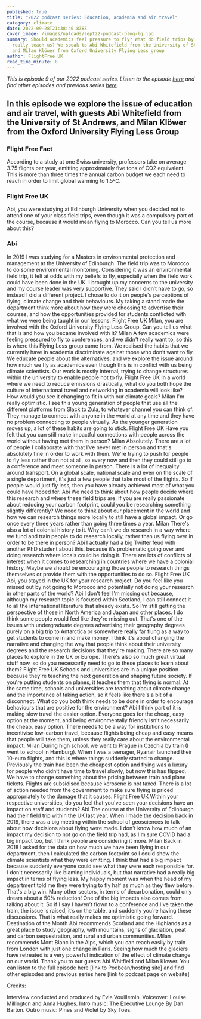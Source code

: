 ```yaml
---
published: true
title: "2022 podcast series: Education, academia and air travel"
category: climate
date: 2022-09-28T21:38:40.838Z
cover_image: /images/uploads/sept22-podcast-blog-lg.jpg
summary: Should academics feel pressure to fly? What do field trips by air
  really teach us? We speak to Abi Whitefield from the University of St Andrews
  and Milan Klöwer from Oxford University Flying Less group
author: FlightFree UK
read_time_minute: 8
---
```

*This is episode 9 of our 2022 podcast series. Listen to the episode [here](https://flightfreeuk.podbean.com/e/2022-series-education-academia-and-air-travel/) and find other episodes and previous series [here](/podcast).*

## In this episode we explore the issue of education and air travel, with guests Abi Whitefield from the University of St Andrews, and Milan Klöwer from the Oxford University Flying Less Group

### Flight Free Fact

According to a study at one Swiss university, professors take on average 3.75 flights per year, emitting approximately five tons of CO2 equivalent. This is more than three times the annual carbon budget we each need to reach in order to limit global warming to 1.5ºC.

### Flight Free UK

Abi, you were studying at Edinburgh University when you decided not to attend one of your class field trips, even though it was a compulsory part of the course, because it would mean flying to Morocco. Can you tell us more about this?

### Abi
In 2019 I was studying for a Masters in environmental protection and management at the University of Edinburgh. 
The field trip was to Morocco to do some environmental monitoring. Considering it was an environmental field trip, it felt at odds with my beliefs to fly, especially when the field work could have been done in the UK.
I brought up my concerns to the university and my course leader was very supportive. They said I didn’t have to go, so instead I did a different project. I chose to do it on people's perceptions of flying, climate change and their behaviours. My taking a stand made the department think more about how they were choosing to advertise their courses, and how the opportunities provided for students conflicted with what we were being taught in our lessons. 
Flight Free UK
Milan, you are involved with the Oxford University Flying Less Group. Can you tell us what that is and how you became involved with it?
Milan
A few academics were feeling pressured to fly to conferences, and we didn't really want to, so this is where this Flying Less group came from. We realised the habits that we currently have in academia discriminate against those who don’t want to fly. 
We educate people about the alternatives, and we explore the issue around how much we fly as academics even though this is in conflict with us being climate scientists. Our work is mostly internal, trying to change structures within the university to enable people not to fly.
Flight Free UK
In a world where we need to reduce emissions drastically, what do you both hope the culture of international travel and networking in academia will look like? How would you see it changing to fit in with our climate goals?
Milan
I'm really optimistic. I see this young generation of people that use all the different platforms from Slack to Zula, to whatever channel you can think of. They manage to connect with anyone in the world at any time and they have no problem connecting to people virtually. As the younger generation moves up, a lot of these habits are going to stick. 
Flight Free UK
Have you felt that you can still make impactful connections with people across the world without having met them in person?
Milan
Absolutely. There are a lot of people I collaborate with that I’ve never met in person and that's absolutely fine in order to work with them. 
We're trying to push for people to fly less rather than not at all, so every now and then they could still go to a conference and meet someone in person. 
There is a lot of inequality around transport. On a global scale, national scale and even on the scale of a single department, it's just a few people that take most of the flights.
So if people would just fly less, then you have already achieved most of what you could have hoped for. 
Abi
We need to think about how people decide where this research and where these field trips are. If you are really passionate about reducing your carbon footprint, could you be researching something slightly differently?
We need to think about our placement in the world and how we can research things more locally to still have a global impact. Or go once every three years rather than going three times a year.
Milan
There's also a lot of colonial history to it. Why can’t we do research in a way where we fund and train people to do research locally, rather than us flying over in order to be there in person? 
Abi
I actually had a big Twitter feud with another PhD student about this, because it’s problematic going over and doing research where locals could be doing it. There are lots of conflicts of interest when it comes to researching in countries where we have a colonial history. Maybe we should be encouraging those people to research things themselves or provide them with the opportunities to do so.
Flight Free UK
Abi, you stayed in the UK for your research project. Do you feel like you missed out by not going to Morocco and potentially not doing your research in other parts of the world?
Abi
I don't feel I'm missing out because, although my research topic is focused within Scotland, I can still connect it to all the international literature that already exists. So I’m still getting the perspective of those in North America and Japan and other places.
I do think some people would feel like they're missing out. That's one of the issues with undergraduate degrees advertising their geography degrees purely on a big trip to Antarctica or somewhere really far flung as a way to get students to come in and make money. 
I think it's about changing the narrative and changing the way that people think about their university degrees and the research decisions that they're making.
There are so many places to explore in the UK or Europe. There's also so much great virtual stuff now, so do you necessarily need to go to these places to learn about them?
Flight Free UK
Schools and universities are in a unique position because they're teaching the next generation and shaping future society. If you're putting students on planes, it teaches them that flying is normal. 
At the same time, schools and universities are teaching about climate change and the importance of taking action, so it feels like there's a bit of a disconnect. What do you both think needs to be done in order to encourage behaviours that are positive for the environment?
Abi
I think part of it is making slow travel the easier option. Everyone goes for the cheap, easy option at the moment, and being environmentally friendly isn't necessarily the cheap, easy option.
There needs to be a way for institutions to incentivise low-carbon travel, because flights being cheap and easy means that people will take them, unless they really care about the environmental impact.
Milan
During high school, we went to Prague in Czechia by train (I went to school in Hamburg).
When I was a teenager, Ryanair launched their 10-euro flights, and this is where things suddenly started to change. Previously the train had been the cheapest option and flying was a luxury for people who didn’t have time to travel slowly, but now this has flipped.
We have to change something about the pricing between train and plane tickets. Flights are subsidised because kerosene is not taxed. There is a lot of action needed from the government to make sure flying is priced appropriately to the damage that it causes.
Flight Free UK
Within your respective universities, do you feel that you've seen your decisions have an impact on staff and students?
Abi
The course at the University of Edinburgh had their field trip within the UK last year. When I made the decision back in 2019, there was a big meeting within the school of geosciences to talk about how decisions about flying were made.
I don't know how much of an impact my decision to not go on the field trip had, as I'm sure COVID had a big impact too, but I think people are considering it more.
Milan
Back in 2018 I asked for the data on how much we have been flying in our department, then I calculated the carbon footprint so I could show the climate scientists what they were emitting. 
I think that had a big impact because suddenly everyone could see what they were each responsible for. I don't necessarily like blaming individuals, but that narrative had a really big impact in terms of flying less.
My happy moment was when the head of my department told me they were trying to fly half as much as they flew before. That's a big win. Many other sectors, in terms of decarbonation, could only dream about a 50% reduction!
One of the big impacts also comes from talking about it. So if I say I haven’t flown to a conference and I've taken the train, the issue is raised, it’s on the table, and suddenly you’re having these discussions. That is what really makes me optimistic going forward.
Destination of the Month
Abi recommends Scotland and the Highlands as a great place to study geography, with mountains, signs of glaciation, peat and carbon sequestration, and rural and urban communities.
Milan recommends Mont Blanc in the Alps, which you can reach easily by train from London with just one change in Paris. Seeing how much the glaciers have retreated is a very powerful indication of the effect of climate change on our world.
Thank you to our guests Abi Whitfield and Milan Klower. You can listen to the full episode here \[link to Podbean/hosting site] and find other episodes and previous series here \[link to podcast page on website]

Credits:

Interview conducted and produced by Evie Vouillemin. Voiceover: Louise Millington and Anna Hughes. Intro music: The Executive Lounge By Dan Barton. Outro music: Pines and Violet by Sky Toes.